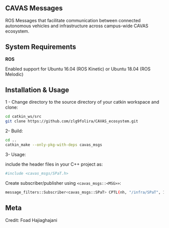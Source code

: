 ## CAVAS Messages

ROS Messages that facilitate communication between connected autonomous vehicles and infrastructure across campus-wide CAVAS ecosystem.
 

## System Requirements

**ROS**

Enabled support for Ubuntu 16.04 (ROS Kinetic) or Ubuntu 18.04 (ROS Melodic) 

## Installation & Usage 

1 - Change directory to the source directory of your catkin workspace and clone:
```sh
cd catkin_ws/src
git clone https://github.com/zlg9folira/CAVAS_ecosystem.git
```

2- Build: 
```sh
cd ..
catkin_make --only-pkg-with-deps cavas_msgs
```
3- Usage: 

include the header files in your C++ project as: 
```sh
#include <cavas_msgs/SPaT.h>
```
Create subscriber/publisher using `<cavas_msgs::<MSG>>`:
```sh
message_filters::Subscriber<cavas_msgs::SPaT> CPTL(nh, "/infra/SPaT", 1);
```


## Meta

Credit: Foad Hajiaghajani


